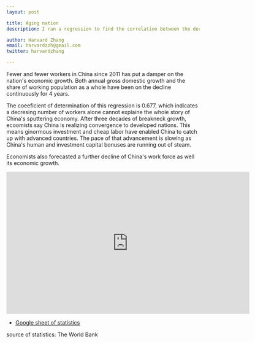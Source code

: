 ```yaml
---
layout: post

title: Aging nation 
description: I ran a regression to find the correlation between the declinging working population and China's economic slowdown. 

author: Harvard Zhang 
email: harvardzzh@gmail.com
twitter: harvardzhang

---
```


Fewer and fewer workers in China since 2011 has put a damper on the nation's economic growth. Both annual gross domestic growth and the share of working population as a whole have been on the decline continuously for 4 years. 

The coeeficient of determination of this regression is 0.677, which indicates a decresing number of workers alone cannot explaine the whole story of China's sputtering economy. After three decades of breakneck growth, ecoomists say China is realizing convergence to developed nations. This means ginormous investment and cheap labor have enabled China to catch up with advanced countries. The pace of that advancement is slowing as China's human and investment capital bonuses are running out of steam.   

Economists also forecasted a further decline of China's work force as well its economic growth. 

<iframe width="633.5" height="371" seamless frameborder="0" scrolling="no" src="https://docs.google.com/spreadsheets/d/1gxB4XiUfUJ6mw-T2k_d2ShTaVcEpZIn2AqzBhMDLCj0/pubchart?oid=473309855&amp;format=interactive"></iframe>

* [Google sheet of statistics](https://docs.google.com/spreadsheets/d/1gxB4XiUfUJ6mw-T2k_d2ShTaVcEpZIn2AqzBhMDLCj0/edit#gid=0)

source of statistics: The World Bank
